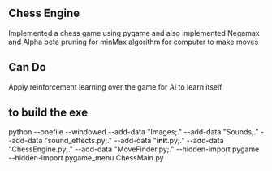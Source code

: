 ## Chess Engine
Implemented a chess game using pygame and also implemented Negamax and Alpha beta pruning for minMax algorithm for computer to make moves

## Can Do 
Apply reinforcement learning over the game for AI to learn itself 

## to build the exe
python <pathToPyInstaller or PyInstaller>  --onefile --windowed --add-data "Images;." --add-data "Sounds;." --add-data "sound_effects.py;." --add-data "__init__.py;." --add-data "ChessEngine.py;." --add-data "MoveFinder.py;." --hidden-import pygame --hidden-import pygame_menu ChessMain.py